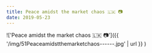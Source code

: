 ```yaml
---
title: Peace amidst the market chaos 🇱🇰 📷
date: 2019-05-23
---
```


!['Peace amidst the market chaos 🇱🇰 📷']({{ '/img/51Peaceamidstthemarketchaos------.jpg' | url }} )
<br>
